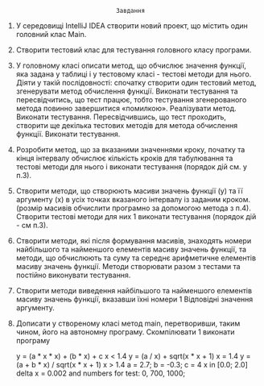                                    Завдання

1. У середовищі IntelliJ IDEA створити новий проект, що містить один головний клас Main.
2. Створити тестовий клас для тестування головного класу програми.
3. У головному класі описати метод, що обчислює значення функції, яка задана у таблиці і у тестовому класі - тестові
   методи для нього. Діяти у такій послідовності: спочатку створити один тестовий метод, згенерувати метод обчислення
   функції. Виконати тестування та пересвідчитись, що тест працює, тобто тестування згенерованого метода повинно
   завершитися «помилкою». Реалізувати метод. Виконати тестування. Пересвідчившись, що тест проходить, створити ще
   декілька тестових методів для метода обчислення функції. Виконати тестування.
4. Розробити метод, що за вказаними значеннями кроку, початку та кінця інтервалу обчислює кількість кроків для
   табулювання та тестові методи для нього і виконати тестування (порядок дій см. у п.3).
5. Створити методи, що створюють масиви значень функції (у) та її аргументу (х) в усіх точках вказаного інтервалу із
   заданим кроком. (розмір масивів обчислити програмно за допомогою метода з п.4). Створити тестові методи для них 1
   виконати тестування (порядок дій - см п.3).
6. Створити методи, які після формування масивів, знаходять номери найбільшого та найменшого елементів масиву значень
   функції, та методи, що обчислюють та суму та середнє арифметичне елементів масиву значень функції. Методи створювати
   разом з тестами та постійно виконувати тестування.
7. Створити методи виведення найбільшого та найменшого елементів масиву значень функції, вказавши їхні номери
   1 Відповідні значення аргументу.
8. Дописати у створеному класі метод main, перетворивши, таким чином, його на автономну програму. Скомпілювати
   1 виконати програму 

   y = (a * x * x) + (b * x) + c    x < 1.4
   y = (a / x) + sqrt(x * x + 1)    x = 1.4
   y = (a + b * x) / sqrt(x * x + 1) x > 1.4
                             a = 2.7; b = -0.3; c = 4
                             x in [0.0; 2.0] delta x = 0.002 and numbers for test: 0, 700, 1000;
  